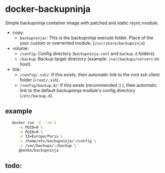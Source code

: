 # docker-backupninja

Simple backupninja container image with patched and static rsync module.

- copy:
    - `backupninja/`: This is the backupninja execute folder. Place of the your custom or overwrited module. (`/usr/share/backupninja`)
- volume:
    - `/config`: Config directory (`backupninja.conf` and `backup.d` folders).
    - `/backup`: Backup target directory (example: `/var/backups/servers` on host).
- link:
    - `/config/.ssh/`: If this exists, then automatic link to the root ssh client folder (`/root/.ssh`).
    - `/config/backup.d/`: If this exists (recommended :) ), then automatic link to the default backupninja module's config directory (`/etc/backup.d`).

## example

```bash
   docker run -d --rm \
      -e PUID=0 \
      -e PGID=0 \
      -e TZ=Europe/Paris \
      -v /home/etc/backupninja/:/config \
      -v /var/backups/:/backup \
      gbenko/backupninja
```

## todo:

